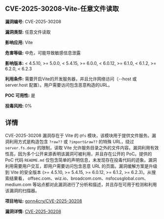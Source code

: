## CVE-2025-30208-Vite-任意文件读取

**漏洞编号:** CVE-2025-30208

**漏洞类型:** 任意文件读取

**影响应用:** Vite

**危害等级:** 中危，可能导致敏感信息泄露

**影响版本:** < 4.5.10, >= 5.0.0, < 5.4.15, >= 6.0.0, < 6.0.12, >= 6.1.0, < 6.1.2, >= 6.2.0, < 6.2.3

**利用条件:** 需要开启Vite的开发服务器，并且允许网络访问（--host 或 server.host 配置）。用户需要访问包含恶意构造的URL。

**POC 可用性:** 是

**投毒风险:** 0%

## 详情

CVE-2025-30208 漏洞存在于 Vite 的 `@fs` 模块，该模块用于提供文件服务。漏洞利用方式是构造包含 `?raw??` 或 `?import&raw??` 的特殊 URL，绕过 `server.fs.deny` 的限制，读取 Vite 允许服务目录之外的文件内容。漏洞利用有效性高，因为多个公开来源表明该漏洞可被利用，并且存在公开的 PoC。提供的 PoC 代码 `README.md` 仅包含简单的声明信息，未发现存在投毒代码的迹象。漏洞利用需要用户交互，即用户需要访问包含恶意 URL 的页面。漏洞缓解方案是升级到 Vite 的安全版本 (>= 4.5.10, >= 5.4.15, >= 6.0.12, >= 6.1.2, >= 6.2.3)。从搜索结果看， offsec.com、wiz.io、broadcom.com、nsfocusglobal.com、medium.com 等站点都对此漏洞进行了分析和描述，并且存在可用于检测和利用该漏洞的扫描器。

**项目地址:** [gonn4cry/CVE-2025-30208](https://github.com/gonn4cry/CVE-2025-30208)

**漏洞详情:** [CVE-2025-30208](https://nvd.nist.gov/vuln/detail/CVE-2025-30208)